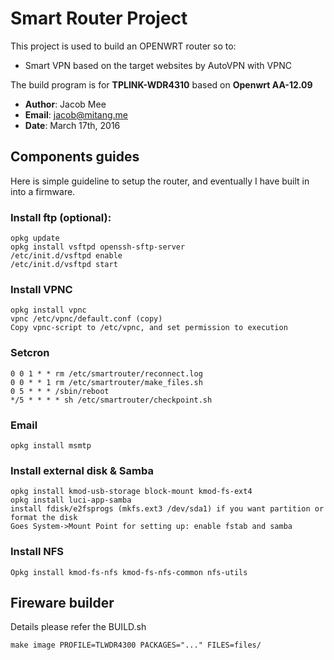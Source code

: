 # Smart Router Project
This project is used to build an OPENWRT router so to:
* Smart VPN based on the target websites by AutoVPN with VPNC

The build program is for **TPLINK-WDR4310** based on **Openwrt AA-12.09**

* **Author**:	Jacob Mee
* **Email**:	jacob@mitang.me
* **Date**:	March 17th, 2016

## Components guides
Here is simple guideline to setup the router, and eventually I have built in into a firmware.
### Install ftp (optional):
```shell
opkg update
opkg install vsftpd openssh-sftp-server
/etc/init.d/vsftpd enable
/etc/init.d/vsftpd start
```

### Install VPNC
```shell
opkg install vpnc
vpnc /etc/vpnc/default.conf (copy)
Copy vpnc-script to /etc/vpnc, and set permission to execution
```

### Setcron
```shell
0 0 1 * * rm /etc/smartrouter/reconnect.log
0 0 * * 1 rm /etc/smartrouter/make_files.sh
0 5 * * * /sbin/reboot
*/5 * * * * sh /etc/smartrouter/checkpoint.sh
```

### Email
```shell
opkg install msmtp
```

### Install external disk & Samba
```shell
opkg install kmod-usb-storage block-mount kmod-fs-ext4
opkg install luci-app-samba
install fdisk/e2fsprogs (mkfs.ext3 /dev/sda1) if you want partition or format the disk
Goes System->Mount Point for setting up: enable fstab and samba
```

### Install NFS
```shell
Opkg install kmod-fs-nfs kmod-fs-nfs-common nfs-utils
```

## Fireware builder
Details please refer the BUILD.sh
```shell
make image PROFILE=TLWDR4300 PACKAGES="..." FILES=files/
```
